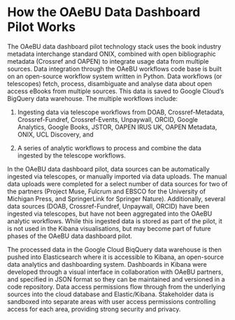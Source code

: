 How the OAeBU Data Dashboard Pilot Works
==========================

The OAeBU data dashboard pilot technology stack uses the book industry metadata interchange standard ONIX, combined with open bibliographic metadata (Crossref and OAPEN) to integrate usage data from multiple sources. Data integration through the OAeBU workflows code base is built on an open-source workflow system written in Python. Data workflows (or telescopes) fetch, process, disambiguate and analyse data about open access eBooks from multiple sources. This data is saved to Google Cloud’s BigQuery data warehouse. The multiple workflows include: 

 1. Ingesting data via telescope workflows from DOAB, Crossref-Metadata, Crossref-Fundref, Crossref-Events, Unpaywall, ORCID, Google Analytics, Google Books, JSTOR, OAPEN IRUS UK, OAPEN Metadata, ONIX, UCL Discovery, and

 2.	A series of analytic workflows to process and combine the data ingested by the telescope workflows.

In the OAeBU data dashboard pilot, data sources can be automatically ingested via telescopes, or manually imported via data uploads. The manual data uploads were completed for a select number of data sources for two of the partners (Project Muse, Fulcrum and EBSCO for the University of Michigan Press, and SpringerLink for Springer Nature). Additionally, several data sources (DOAB, Crossref-Fundref, Unpaywall, ORCID) have been ingested via telescopes, but have not been aggregated into the OAeBU analytic workflows. While this ingested data is stored as part of the pilot, it is not used in the Kibana visualisations, but may become part of future phases of the OAeBU data dashboard pilot. 

The processed data in the Google Cloud BiqQuery data warehouse is then pushed into Elasticsearch where it is accessible to Kibana, an open-source data analytics and dashboarding system. Dashboards in Kibana were developed through a visual interface in collaboration with OAeBU partners, and specified in JSON format so they can be maintained and versioned in a code repository. Data access permissions flow through from the underlying sources into the cloud database and Elastic/Kibana. Stakeholder data is sandboxed into separate areas with user access permissions controlling access for each area, providing strong security and privacy. 

